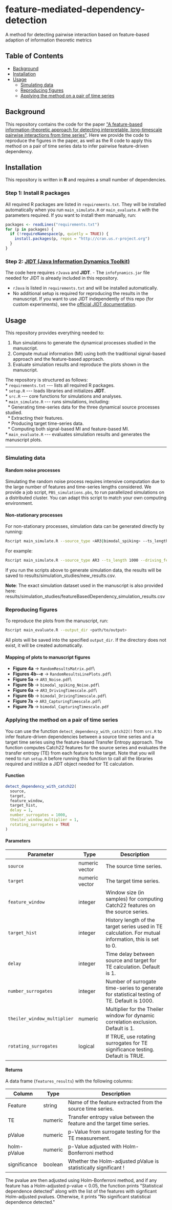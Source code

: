 # feature-mediated-dependency-detection

A method for detecting pairwise interaction based on feature-based adaption of information theoretic metrics

## Table of Contents
- [Background](#background)
- [Installation](#installation)
- [Usage](#usage)
  - [Simulating data](#simulating-data)
  - [Reproducing figures](#reproducing-figures)
  - [Applying the method on a pair of time series](#applying-the-method-on-a-pair-of-time-series)


## Background

This repository contains the code for the paper ["A feature-based information-theoretic approach for detecting interpretable, long-timescale pairwise interactions from time series"](https://arxiv.org/abs/2404.05929). Here we provide the code to reproduce the figures in the paper, as well as the R code to apply this method on a pair of time series data to infer pairwise feature-driven dependency.

## Installation

This repository is written in **R** and requires a small number of dependencies.

### Step 1: Install R packages

All required R packages are listed in `requirements.txt`. They will be installed automatically when you run `main_simulate.R` or `main_evaluate.R` with the parameters required.
If you want to install them manually, run:

``` r
packages <- readLines("requirements.txt")
for (p in packages) {
  if (!requireNamespace(p, quietly = TRUE)) {
    install.packages(p, repos = "http://cran.us.r-project.org")
  }
}
```

### Step 2: [JIDT (Java Information Dynamics Toolkit)](https://github.com/jlizier/jidt)

The code here requires `rJvava` and **JIDT**. - The `infofynamics.jar` file needed for JIDT is already included in this repository.
- `rJava` is listed in `requirements.txt` and will be installed automatically.
- No additional setup is required for reproducing the results in the manuscript.
If you want to use JIDT independently of this repo (for custom experiments), see the [official JIDT documentation](https://github.com/jlizier/jidt/wiki/UseInR).

## Usage

This repository provides everything needed to:
1. Run simulations to generate the dynamical processes studied in the manuscript.
2. Compute mutual information (MI) using both the traditional signal-based approach and the feature-based approach.
3. Evaluate simulation results and reproduce the plots shown in the manuscript.

The repository is structured as follows: \
\* `requirements.txt` --- lists all required R packages. \
\* `setup.R` --- loads libraries and initializes **JIDT**.\
\* `src.R` --- core functions for simulations and analyses.\
\* `main_simulate.R` --- runs simulations, including:\
  \* Generating time-series data for the three dynamical source processes studied.\
  \* Extracting their features.\
  \* Producing target time-series data.\
  \* Computing both signal-based MI and feature-based MI.\
\* `main_evaluate.R` --- evaluates simulation results and generates the manuscript plots.

------------------------------------------------------------------------

### Simulating data

#### Random noise processes

Simulating the random noise process requires intensive computation due to the large number of features and time-series lengths considered.
We provide a job script, `PBS_simulations.pbs`, to run parallelized simulations on a distributed cluster.
You can adapt this script to match your own computing environment.

#### Non-stationary processes

For non-stationary processes, simulation data can be generated directly by running:

``` bash
Rscript main_simulate.R --source_type <AR3|bimodal_spiking> --ts_length <1000> --driving_feature_timescale <50|100|150|200>
```

For example:

``` bash
Rscript main_simulate.R --source_type AR3 --ts_length 1000 --driving_feature_timescale 100
```

If you run the scripts above to generate simulation data, the results will be saved to results/simulation_studies/new_results.csv.

**Note**: The exact simulation dataset used in the manuscript is also provided here: results/simulation_studies/featureBasedDependency_simulation_results.csv

### Reproducing figures

To reproduce the plots from the manuscript, run:

``` bash
Rscript main_evaluate.R --output_dir <path/to/output>
```

All plots will be saved into the specified `output_dir`. If the directory does not exist, it will be created automatically.

#### Mapping of plots to manuscript figures

-   **Figure 4a** → `RandomResultsMatrix.pdf`\
-   **Figures 4b--e** → `RandomResultsLinePlots.pdf`\
-   **Figure 5a** → `AR3_Noise.pdf`\
-   **Figure 5b** → `bimodal_spiking_Noise.pdf`\
-   **Figure 6a** → `AR3_DrivingTimescale.pdf`\
-   **Figure 6b** → `bimodal_DrivingTimescale.pdf`\
-   **Figure 7a** → `AR3_CapturingTimescale.pdf`\
-   **Figure 7b** → `bimodal_CapturingTimescale.pdf`

### Applying the method on a pair of time series

You can use the function `detect_dependency_with_catch22()` from `src.R` to infer feature-driven dependencies between a source time series and a target time series using the feature-based Transfer Entropy approach. The function computes Catch22 features for the source series and evaluates the transfer entropy (TE) from each feature to the target. Note that you will need to run `setup.R` before running this function to call all the libraries required and initilize a JIDT object needed for TE calculation. 

#### Function

``` r
detect_dependency_with_catch22(
  source, 
  target, 
  feature_window, 
  target_hist, 
  delay = 1, 
  number_surrogates = 1000, 
  theiler_window_multiplier = 1, 
  rotating_surrogates = TRUE
)
```

#### Parameters

| Parameter                   | Type           | Description                                                                                           |
|-----------------------------|----------------|-------------------------------------------------------------------------------------------------------|
| `source`                    | numeric vector | The source time series.                                                                               |
| `target`                    | numeric vector | The target time series.                                                                               |
| `feature_window`            | integer        | Window size (in samples) for computing Catch22 features on the source series.                         |
| `target_hist`               | integer        | History length of the target series used in TE calculation. For mutual information, this is set to 0. |
| `delay`                     | integer        | Time delay between source and target for TE calculation. Default is 1.                                |
| `number_surrogates`         | integer        | Number of surrogate time-series to generate for statistical testing of TE. Default is 1000.           |
| `theiler_window_multiplier` | numeric        | Multiplier for the Theiler window for dynamic correlation exclusion. Default is 1.                    |
| `rotating_surrogates`       | logical        | If TRUE, use rotating surrogates for TE significance testing. Default is TRUE.                        |

#### Returns

A data frame (`features_results`) with the following columns:

| Column       | Type    | Description                                                            |
|--------------|---------|------------------------------------------------------------------------|
| Feature      | string  | Name of the feature extracted from the source time series.             |
| TE           | numeric | Transfer entropy value between the feature and the target time series. |
| pValue       | numeric | p-Value from surrogate testing for the TE measurement.                 |
| holm-pValue  | numeric | p-Value adjusted with Holm-Bonferroni method                            |
| significance | boolean | Whether the Holm-adjusted pValue is statistically significant !        |

The pvalue are then adjusted using Holm-Bonferroni method, and if any feature has a Holm-adjusted p-value \< 0.05, the function prints "Statistical dependence detected" along with the list of the features with signficant Holm-adjusted pvalues. Otherwise, it prints "No significant statistical dependence detected."
